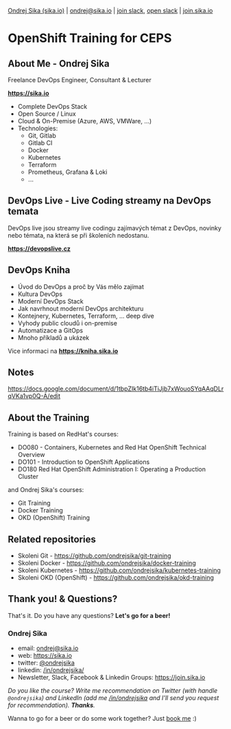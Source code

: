 [Ondrej Sika (sika.io)](https://sika.io) | <ondrej@sika.io> | [join slack](https://sika.link/slack-sikapublic), [open slack](https://sikapublic.slack.com) | [join.sika.io](https://join.sika.io)

# OpenShift Training for CEPS

## About Me - Ondrej Sika

Freelance DevOps Engineer, Consultant & Lecturer

**<https://sika.io>**

- Complete DevOps Stack
- Open Source / Linux
- Cloud & On-Premise (Azure, AWS, VMWare, ...)
- Technologies:
  - Git, Gitlab
  - Gitlab CI
  - Docker
  - Kubernetes
  - Terraform
  - Prometheus, Grafana & Loki
  - ...

## DevOps Live - Live Coding streamy na DevOps temata

DevOps live jsou streamy live codingu zajímavých témat z DevOps, novinky nebo témata, na která se při školeních nedostanu.

**<https://devopslive.cz>**

## DevOps Kniha

- Úvod do DevOps a proč by Vás mělo zajímat
- Kultura DevOps
- Moderní DevOps Stack
- Jak navrhnout moderní DevOps architekturu
- Kontejnery, Kubernetes, Terraform, ... deep dive
- Vyhody public cloudů i on-premise
- Automatizace a GitOps
- Mnoho příkladů a ukázek

Vice informaci na **<https://kniha.sika.io>**

## Notes

https://docs.google.com/document/d/1tbpZIk16tb4iTiJjb7xWouoSYqAAqDLrqVKa1vp0Q-A/edit

## About the Training

Training is based on RedHat's courses:

- DO080 - Containers, Kubernetes and Red Hat OpenShift Technical Overview
- DO101 - Introduction to OpenShift Applications
- DO180 Red Hat OpenShift Administration I: Operating a Production Cluster

and Ondrej Sika's courses:

- Git Training
- Docker Training
- OKD (OpenShift) Training

## Related repositories

- Skoleni Git - https://github.com/ondrejsika/git-training
- Skoleni Docker - https://github.com/ondrejsika/docker-training
- Skoleni Kubernetes - https://github.com/ondrejsika/kubernetes-training
- Skoleni OKD (OpenShift) - https://github.com/ondrejsika/okd-training

## Thank you! & Questions?

That's it. Do you have any questions? **Let's go for a beer!**

### Ondrej Sika

- email: <ondrej@sika.io>
- web: <https://sika.io>
- twitter: [@ondrejsika](https://twitter.com/ondrejsika)
- linkedin: [/in/ondrejsika/](https://linkedin.com/in/ondrejsika/)
- Newsletter, Slack, Facebook & Linkedin Groups: <https://join.sika.io>

_Do you like the course? Write me recommendation on Twitter (with handle `@ondrejsika`) and LinkedIn (add me [/in/ondrejsika](https://www.linkedin.com/in/ondrejsika/) and I'll send you request for recommendation). **Thanks**._

Wanna to go for a beer or do some work together? Just [book me](https://book-me.sika.io) :)
